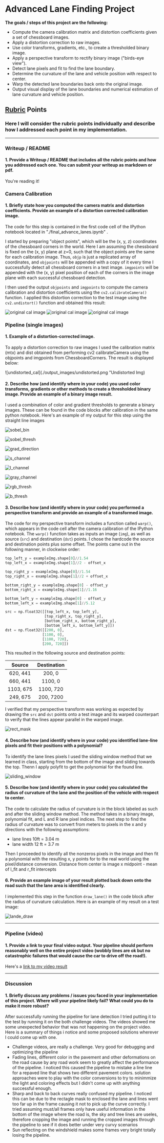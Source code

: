# Advanced Lane Finding Project

**The goals / steps of this project are the following:**

* Compute the camera calibration matrix and distortion coefficients given a set of chessboard images.
* Apply a distortion correction to raw images.
* Use color transforms, gradients, etc., to create a thresholded binary image.
* Apply a perspective transform to rectify binary image ("birds-eye view").
* Detect lane pixels and fit to find the lane boundary.
* Determine the curvature of the lane and vehicle position with respect to center.
* Warp the detected lane boundaries back onto the original image.
* Output visual display of the lane boundaries and numerical estimation of lane curvature and vehicle position.

[//]: # (Image References)

[image1]: ./camera_cal/undistort_output.png "Undistorted"
[image2]: ./test_images/test1.jpg "Road Transformed"
[image3]: ./examples/binary_combo_example.jpg "Binary Example"
[image4]: ./examples/warped_straight_lines.jpg "Warp Example"
[image5]: ./examples/color_fit_lines.jpg "Fit Visual"
[image6]: ./examples/example_output.jpg "Output"
[video1]: ./project_video.mp4 "Video"

## [Rubric](https://review.udacity.com/#!/rubrics/571/view) Points

### Here I will consider the rubric points individually and describe how I addressed each point in my implementation.  

---

### Writeup / README

#### 1. Provide a Writeup / README that includes all the rubric points and how you addressed each one.  You can submit your writeup as markdown or pdf.  

You're reading it!

### Camera Calibration

#### 1. Briefly state how you computed the camera matrix and distortion coefficients. Provide an example of a distortion corrected calibration image.

The code for this step is contained in the first code cell of the IPython notebook located in "./final_advance_lanes.ipynb" .  

I started by preparing "object points", which will be the (x, y, z) coordinates of the chessboard corners in the world. Here I am assuming the chessboard is fixed on the (x, y) plane at z=0, such that the object points are the same for each calibration image.  Thus, `objp` is just a replicated array of coordinates, and `objpoints` will be appended with a copy of it every time I successfully detect all chessboard corners in a test image.  `imgpoints` will be appended with the (x, y) pixel position of each of the corners in the image plane with each successful chessboard detection.  

I then used the output `objpoints` and `imgpoints` to compute the camera calibration and distortion coefficients using the `cv2.calibrateCamera()` function.  I applied this distortion correction to the test image using the `cv2.undistort()` function and obtained this result: 

![original cal image](./output_images/cal_original.png "Original Img")
![original cal image](./output_images/cal_gray.png "Gray Img")
![original cal image](./output_images/cal_w_chessboard_corners.png "ChessboardCorners Img")


### Pipeline (single images)

#### 1. Example of a distortion-corrected image.

To apply a distortion correction to raw images I used the calibration matrix (mtx) and dist obtained from performing cv2
calibrateCamera using the objpoints and imgpoints from ChessboardCorners. The result is displayed below:

![undistorted_cal](./output_images/undistorted.png "Undistorted Img)

#### 2. Describe how (and identify where in your code) you used color transforms, gradients or other methods to create a thresholded binary image.  Provide an example of a binary image result.

I used a combination of color and gradient thresholds to generate a binary images. These can be found in the code blocks after calibration in the same python notebook. Here's an example of my output for this step using the straight line images 

![sobel_bin](./output_images/sobel_absGrad_x_y.png "Sobel Gradient Bin X,Y")

![sobel_thresh](./output_images/sobel_threshMag.png "Sobel Threshold Magnitude")

![grad_direction](./output_images/grad_direction.png "Sobel Gradient Direction")

![s_channel](./output_images/s_channel.png "S Channel")

![l_channel](./output_images/l_channel.png "L Channel")

![gray_channel](./output_images/gray_thresh.png "Gray Thresh")

![rgb_thresh](./output_images/rg_thresh.png "RGB Thresh")

![b_thresh](./output_images/b_thresh.png)

 

#### 3. Describe how (and identify where in your code) you performed a perspective transform and provide an example of a transformed image.

The code for my perspective transform includes a function called `warp()`, which appears in the code cell after the camera calibration of the IPython notebook.  The `warp()` function takes as inputs an image (`img`), as well as source (`src`) and destination (`dst`) points.  I chose the hardcode the source and destination points plus some offset. The points came out in the following manner, in clockwise order:

```python
top_left_y = exampleImg.shape[0]//1.54
top_left_x = exampleImg.shape[1]//2 - offset_x

top_right_y = exampleImg.shape[0]//1.54
top_right_x = exampleImg.shape[1]//2 + offset_x

bottom_right_y = exampleImg.shape[0] - offset_y
bottom_right_x = exampleImg.shape[1]//1.16

bottom_left_y = exampleImg.shape[0] - offset_y
bottom_left_x = exampleImg.shape[1]//5.12

src = np.float32([[top_left_x, top_left_y],
                  [top_right_x, top_right_y],
                  [bottom_right_x, bottom_right_y],
                  [bottom_left_x, bottom_left_y]])
dst = np.float32([[200, 0],
                 [1100, 0],
                 [1100, 720],
                 [200, 720]])
```

This resulted in the following source and destination points:

| Source        | Destination   | 
|:-------------:|:-------------:| 
| 620, 441      | 200, 0        | 
| 660, 441      | 1100, 0       |
| 1103, 675     | 1100, 720     |
| 249, 675      | 200, 7200     |


I verified that my perspective transform was working as expected by drawing the `src` and `dst` points onto a test image and its warped counterpart to verify that the lines appear parallel in the warped image.

![rect_mask](./output_images/rect_mask.png)

#### 4. Describe how (and identify where in your code) you identified lane-line pixels and fit their positions with a polynomial?

To identify the lane lines pixels I used the sliding window method that we learned in class,  starting from the bottom of the image and sliding towards the top. Thenn I apply polyfit to get the polynomial for the found line. 

![sliding_window](./output_images/sliding_window.png)

#### 5. Describe how (and identify where in your code) you calculated the radius of curvature of the lane and the position of the vehicle with respect to center.

The code to calculate the radius of curvature is in the block labeled as such and after the sliding window method. The method takes in a binary image, polynomial fit, and L and R lane pixel indices. The next step to find the radius of curvature was to convert from meters to pixels in the x and y directions with the following assumptions:

* lane lines 10ft = 3.04 m
* lane width 12 ft = 3.7 m

Then I proceeded to identify all the nonzeros pixels in the image and then fit a polynomial with the resulting x, y points for to the real world using the pixel/distance conversion. Distance from center is image x midpoint - mean of l_fit and r_fit intercepts 

#### 6. Provide an example image of your result plotted back down onto the road such that the lane area is identified clearly.

I implemented this step in the function `draw_lane()` in the code block after the radius of curvature calculation.  Here is an example of my result on a test image:

![lande_draw](./output_images/lane_draw_w_curve.png)

---

### Pipeline (video)

#### 1. Provide a link to your final video output.  Your pipeline should perform reasonably well on the entire project video (wobbly lines are ok but no catastrophic failures that would cause the car to drive off the road!).

Here's a [link to my video result](./project_video_output.mp4)

---

### Discussion

#### 1. Briefly discuss any problems / issues you faced in your implementation of this project.  Where will your pipeline likely fail?  What could you do to make it more robust?

After successfully running the pipeline for lane detection I tried putting it to the test by running it on the both challenge videos. The videos showed me some unexpected behavior that was not happening on the project video. Here is a summary of things i notice and some proposed solutions wherever I could come up with one. 

* Challenge videos, are really a challenge. Very good for debugging and optimizing the pipeline
* Fading lines, different color in the pavement and other deformations on the road cause by any road work seem to greatly affect the performance of the pipeline. I noticed this caused the pipeline to mistake a line line for a repaved line that shows two different pavement colors. solution approaches were to play with the color conversions to try to minimmize the light and coloring effects but I didn't come up with anything successful enough.
* Sharp and back to back curves really confused my pipeline. I noticed this can be due to the rectagle mask to enclosed the lane and lines went too far up in the frame causing it not to pick up the curve correctly. I tried assuming must/all frames only have useful information in the bottom of the image where the road is, the sky and tree lines are useles, therefore cropping  the image and running the cropped images through the pipeline to see if it does better under very curvy scenarios
* Sun reflecting on the windshield makes some frames very bright totally losing the pipeline. 
